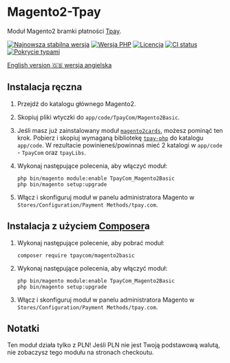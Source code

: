 # Magento2-Tpay

Moduł Magento2 bramki płatności [Tpay](https://tpay.com).

[![Najnowsza stabilna wersja](https://img.shields.io/packagist/v/tpaycom/magento2basic.svg?label=obecna%20wersja)](https://packagist.org/packages/tpaycom/magento2basic)
[![Wersja PHP](https://img.shields.io/packagist/php-v/tpaycom/magento2basic.svg)](https://php.net)
[![Licencja](https://img.shields.io/github/license/tpay-com/tpay-magento2-basic.svg?label=licencja)](LICENSE)
[![CI status](https://github.com/tpay-com/tpay-magento2-basic/actions/workflows/ci.yaml/badge.svg?branch=master)](https://github.com/tpay-com/tpay-magento2-basic/actions)
[![Pokrycie typami](https://shepherd.dev/github/tpay-com/tpay-magento2-basic/coverage.svg)](https://shepherd.dev/github/tpay-com/tpay-magento2-basic)

[English version :gb: wersja angielska](./README.md)

## Instalacja ręczna

1. Przejdź do katalogu głównego Magento2.

2. Skopiuj pliki wtyczki do `app/code/TpayCom/Magento2Basic`.

3. Jeśli masz już zainstalowany moduł [`magento2cards`](https://github.com/tpay-com/tpay-magento2-cards), możesz pominąć ten krok.
   Pobierz i skopiuj wymaganą bibliotekę [`tpay-php`](https://github.com/tpay-com/tpay-php) do katalogu `app/code`. W rezultacie powinieneś/powinnaś mieć 2 katalogi w `app/code` - `TpayCom` oraz `tpayLibs`.

4. Wykonaj następujące polecenia, aby włączyć moduł:
    ```console
    php bin/magento module:enable TpayCom_Magento2Basic
    php bin/magento setup:upgrade
    ```

5. Włącz i skonfiguruj moduł w panelu administratora Magento w `Stores/Configuration/Payment Methods/tpay.com`.


## Instalacja z użyciem [Composer](https://getcomposer.org)a

1. Wykonaj następujące polecenie, aby pobrać moduł:
    ```console
    composer require tpaycom/magento2basic
    ```

2. Wykonaj następujące polecenia, aby włączyć moduł:
    ```console
    php bin/magento module:enable TpayCom_Magento2Basic
    php bin/magento setup:upgrade
    ```

3. Włącz i skonfiguruj moduł w panelu administratora Magento w `Stores/Configuration/Payment Methods/tpay.com`.


## Notatki

Ten moduł działa tylko z PLN! Jeśli PLN nie jest Twoją podstawową walutą, nie zobaczysz tego modułu na stronach checkoutu.
